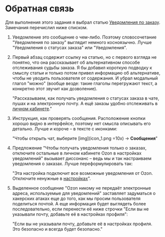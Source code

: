 # Обратная связь

Для выполнения этого задания я выбрал статью [Уведомления по заказу](https://docs.ozon.ru/common/moj-zakaz/notifications/?country=RU). Замечания перечислил ниже списком.

1. Уведомление это сообщение о чем-либо. Поэтому словосочетание "Уведомления по заказу" выглядит немного косноязычно. Лучше "Уведомления о статусах заказа" или "Уведомления".

1. Первый абзац содержит ссылку на статью, но с первого взгляда не понятно, что она рассказывает об альтернативном способе отслеживания судьбы заказа. Я бы добавил  короткую подводку к смыслу статьи и только потом привел информацию об альтернативе, чтобы не уводить пользователя от содержания. И убрал модальный глагол "можно" (вообще везде: такие глаголы перегружают текст, а конкретно этот звучит как дозволение).

   "Рассказываем, как получать уведомления о статусах заказа в чате, пушах и на электронную почту. А ещё заказы удобно отслеживать в [личном кабинете](https://docs.ozon.ru/common/moj-zakaz/gde-moj-zakaz/)."

1. Инструкция, как проверять сообщения. Расположение кнопки хорошо видно в интерфейсе, поэтому нет смысла описывать его детально. Лучше и короче – в тексте с иконками:

   "Чтобы открыть чат, выберите [img](icon_1.png =10x) → **Сообщения**"

1. Предложение "Чтобы получать уведомления только о заказах, отключите остальные в личном кабинете Ozon в настройках уведомлений" вызывает диссонанс – ведь мы и так настраиваем уведомления о заказах. Лучше переформулировать так:

   "Эта настройка подключит все возможные уведомления от Ozon. Отключите ненужные в [настройках](https://www.ozon.ru/my/subscription)".

1. Выделенное сообщение "Ozon никому не передаёт электронные адреса, используемые для уведомлений" заставляет задуматься о хакерских атаках еще до того, как мы просим пользователя поделиться почтой. А еще информация будет выглядеть более последовательно, если перенести её ниже строчки "Если вы не указывали почту, добавьте её в настройках профиля":

   "Если вы не указывали почту, добавьте её в настройках профиля. Это безопасно и всегда будет безопасно."
